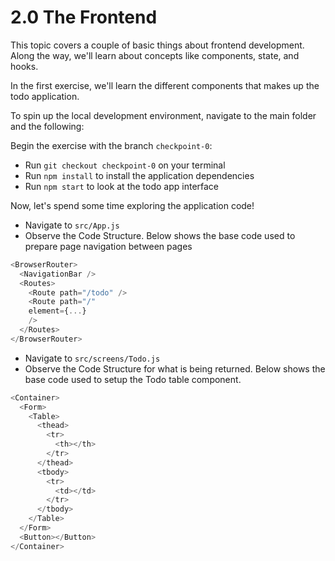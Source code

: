 # 2.0 The Frontend

This topic covers a couple of basic things about frontend development. Along the way, we'll learn about concepts like components, state, and hooks.

In the first exercise, we'll learn the different components that makes up the todo application.

To spin up the local development environment, navigate to the main folder and the following:

Begin the exercise with the branch `checkpoint-0`:

- Run `git checkout checkpoint-0` on your terminal
- Run `npm install` to install the application dependencies
- Run `npm start` to look at the todo app interface

Now, let's spend some time exploring the application code!

- Navigate to `src/App.js`
- Observe the Code Structure. Below shows the base code used to prepare page navigation between pages

```js
<BrowserRouter>
  <NavigationBar />
  <Routes>
    <Route path="/todo" />
    <Route path="/" 
    element={...}
    />
  </Routes>
</BrowserRouter>
```

- Navigate to `src/screens/Todo.js`
- Observe the Code Structure for what is being returned. Below shows the base code used to setup the Todo table component.

```js
<Container>
  <Form>
    <Table>
      <thead>
        <tr>
          <th></th>
        </tr>
      </thead>
      <tbody>
        <tr>
          <td></td>
        </tr>
      </tbody>
    </Table>
  </Form>
  <Button></Button>
</Container>
```

